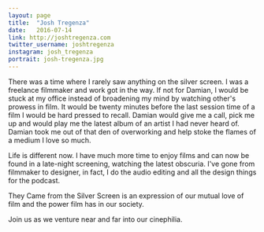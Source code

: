 ```yaml
---
layout: page
title:  "Josh Tregenza"
date:   2016-07-14
link: http://joshtregenza.com
twitter_username: joshtregenza
instagram: josh_tregenza
portrait: josh-tregenza.jpg
---
```



There was a time where I rarely saw anything on the silver screen. I was a freelance filmmaker and work got in the way. If not for Damian, I would be stuck at my office instead of broadening my mind by watching other's prowess in film. It would be twenty minutes before the last session time of a film I would be hard pressed to recall. Damian would give me a call, pick me up and would play me the latest album of an artist I had never heard of. Damian took me out of that den of overworking and help stoke the flames of a medium I love so much.

Life is different now. I have much more time to enjoy films and can now be found in a late-night screening, watching the latest obscuria. I've gone from filmmaker to designer, in fact, I do the audio editing and all the design things for the podcast. 

They Came from the Silver Screen is an expression of our mutual love of film and the power film has in our society.

Join us as we venture near and far into our cinephilia. 




